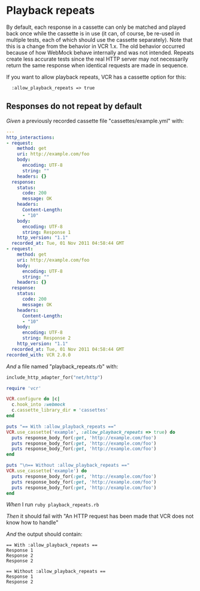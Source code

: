 # Playback repeats

By default, each response in a cassette can only be matched and played back
  once while the cassette is in use (it can, of course, be re-used in multiple
  tests, each of which should use the cassette separately). Note that this is
  a change from the behavior in VCR 1.x. The old behavior occurred because of
  how WebMock behave internally and was not intended. Repeats create
  less accurate tests since the real HTTP server may not necessarily return the
  same response when identical requests are made in sequence.

  If you want to allow playback repeats, VCR has a cassette option for this:

      :allow_playback_repeats => true

## Responses do not repeat by default

_Given_ a previously recorded cassette file "cassettes/example.yml" with:

```yaml
--- 
http_interactions: 
- request: 
    method: get
    uri: http://example.com/foo
    body: 
      encoding: UTF-8
      string: ""
    headers: {}
  response: 
    status: 
      code: 200
      message: OK
    headers: 
      Content-Length: 
      - "10"
    body: 
      encoding: UTF-8
      string: Response 1
    http_version: "1.1"
  recorded_at: Tue, 01 Nov 2011 04:58:44 GMT
- request: 
    method: get
    uri: http://example.com/foo
    body: 
      encoding: UTF-8
      string: ""
    headers: {}
  response: 
    status: 
      code: 200
      message: OK
    headers: 
      Content-Length: 
      - "10"
    body: 
      encoding: UTF-8
      string: Response 2
    http_version: "1.1"
  recorded_at: Tue, 01 Nov 2011 04:58:44 GMT
recorded_with: VCR 2.0.0
```

_And_ a file named "playback_repeats.rb" with:

```ruby
include_http_adapter_for("net/http")

require 'vcr'

VCR.configure do |c|
  c.hook_into :webmock
  c.cassette_library_dir = 'cassettes'
end

puts "== With :allow_playback_repeats =="
VCR.use_cassette('example', :allow_playback_repeats => true) do
  puts response_body_for(:get, 'http://example.com/foo')
  puts response_body_for(:get, 'http://example.com/foo')
  puts response_body_for(:get, 'http://example.com/foo')
end

puts "\n== Without :allow_playback_repeats =="
VCR.use_cassette('example') do
  puts response_body_for(:get, 'http://example.com/foo')
  puts response_body_for(:get, 'http://example.com/foo')
  puts response_body_for(:get, 'http://example.com/foo')
end
```

_When_ I run `ruby playback_repeats.rb`

_Then_ it should fail with "An HTTP request has been made that VCR does not know how to handle"

_And_ the output should contain:

```
== With :allow_playback_repeats ==
Response 1
Response 2
Response 2

== Without :allow_playback_repeats ==
Response 1
Response 2
```
